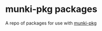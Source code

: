 # munki-pkg packages

A repo of packages for use with [munki-pkg](https://github.com/munki/munki-pkg)
